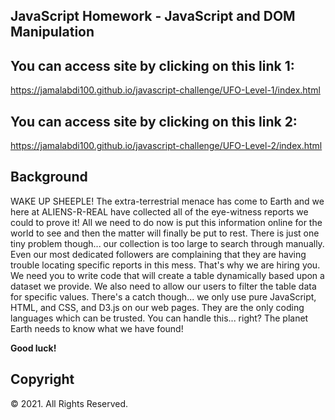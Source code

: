 ## JavaScript Homework - JavaScript and DOM Manipulation

## You can access site by clicking on this link 1:

https://jamalabdi100.github.io/javascript-challenge/UFO-Level-1/index.html

## You can access site by clicking on this link 2:

https://jamalabdi100.github.io/javascript-challenge/UFO-Level-2/index.html

## Background

WAKE UP SHEEPLE! The extra-terrestrial menace has come to Earth and we here at ALIENS-R-REAL have collected all of the eye-witness reports we could to prove it! All we need to do now is put this information online for the world to see and then the matter will finally be put to rest.
There is just one tiny problem though... our collection is too large to search through manually. Even our most dedicated followers are complaining that they are having trouble locating specific reports in this mess.
That's why we are hiring you. We need you to write code that will create a table dynamically based upon a dataset we provide. We also need to allow our users to filter the table data for specific values. There's a catch though... we only use pure JavaScript, HTML, and CSS, and D3.js on our web pages. They are the only coding languages which can be trusted.
You can handle this... right? The planet Earth needs to know what we have found!

**Good luck!**

## Copyright

© 2021. All Rights Reserved.